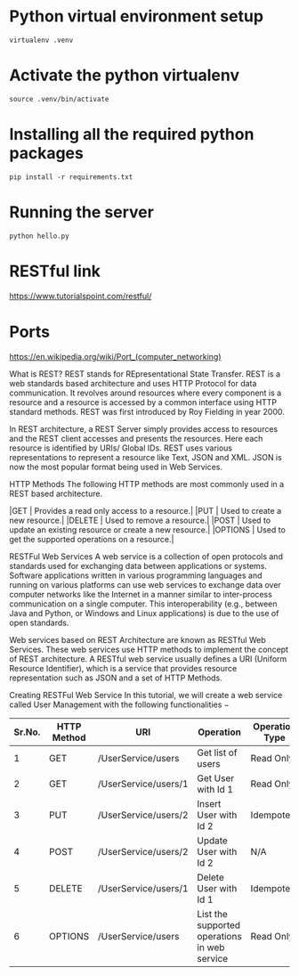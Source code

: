 # Python virtual environment setup
`virtualenv .venv`
# Activate the python virtualenv
`source .venv/bin/activate`
# Installing all the required python packages
`pip install -r requirements.txt`
# Running the server
`python hello.py`
# RESTful link
https://www.tutorialspoint.com/restful/
# Ports
https://en.wikipedia.org/wiki/Port_(computer_networking)

What is REST?
REST stands for REpresentational State Transfer. REST is a web standards based architecture and uses HTTP Protocol for data communication. It revolves around resources where every component is a resource and a resource is accessed by a common interface using HTTP standard methods. REST was first introduced by Roy Fielding in year 2000.

In REST architecture, a REST Server simply provides access to resources and the REST client accesses and presents the resources. Here each resource is identified by URIs/ Global IDs. REST uses various representations to represent a resource like Text, JSON and XML. JSON is now the most popular format being used in Web Services.

HTTP Methods
The following HTTP methods are most commonly used in a REST based architecture.

|GET | Provides a read only access to a resource.|
|PUT | Used to create a new resource.|
|DELETE | Used to remove a resource.|
|POST | Used to update an existing resource or create a new resource.|
|OPTIONS | Used to get the supported operations on a resource.|

RESTFul Web Services
A web service is a collection of open protocols and standards used for exchanging data between applications or systems. Software applications written in various programming languages and running on various platforms can use web services to exchange data over computer networks like the Internet in a manner similar to inter-process communication on a single computer. This interoperability (e.g., between Java and Python, or Windows and Linux applications) is due to the use of open standards.

Web services based on REST Architecture are known as RESTful Web Services. These web services use HTTP methods to implement the concept of REST architecture. A RESTful web service usually defines a URI (Uniform Resource Identifier), which is a service that provides resource representation such as JSON and a set of HTTP Methods.

Creating RESTFul Web Service
In this tutorial, we will create a web service called User Management with the following functionalities −

|Sr.No.|	HTTP Method|	URI|	Operation	|Operation Type|
|------|-------------|-----|------------|---------------|
|1|	GET	|/UserService/users	|Get list of users	|Read Only|
|2|	GET	|/UserService/users/1|	Get User with Id 1	|Read Only|
|3|	PUT	|/UserService/users/2|	Insert User with Id 2	|Idempotent|
|4|	POST|	/UserService/users/2|	Update User with Id 2	|N/A|
|5|	DELETE|	/UserService/users/1|	Delete User with Id 1	|Idempotent|
|6|	OPTIONS|	/UserService/users|	List the supported operations in web service	|Read Only|

